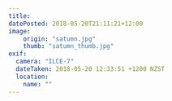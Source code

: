 ```yaml
---
title: 
datePosted: 2018-05-20T21:11:21+12:00
image: 
    origin: "satumn.jpg"
    thumb: "satumn_thumb.jpg"
exif:
  camera: "ILCE-7"
  dateTaken: 2018-05-20 12:33:51 +1200 NZST
  location:
    name: ""
---
```



	